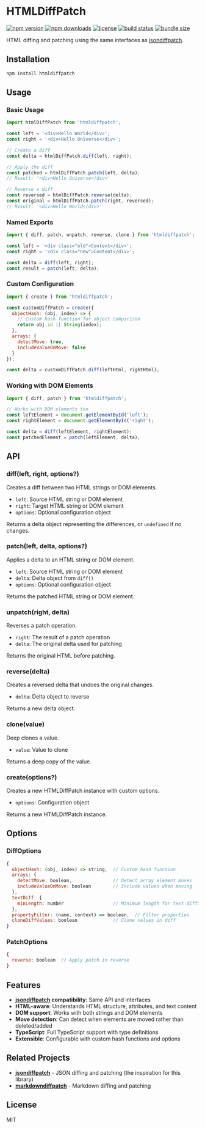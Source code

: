 # HTMLDiffPatch

[![npm version](https://img.shields.io/npm/v/htmldiffpatch.svg)](https://www.npmjs.com/package/htmldiffpatch)
[![npm downloads](https://img.shields.io/npm/dm/htmldiffpatch.svg)](https://www.npmjs.com/package/htmldiffpatch)
[![license](https://img.shields.io/npm/l/htmldiffpatch.svg)](https://github.com/mattmccoy/htmldiffpatch/blob/main/LICENSE)
[![build status](https://img.shields.io/github/actions/workflow/status/mattmccoy/htmldiffpatch/ci.yml?branch=main)](https://github.com/mattmccoy/htmldiffpatch/actions)
[![bundle size](https://img.shields.io/bundlephobia/minzip/htmldiffpatch.svg)](https://bundlephobia.com/package/htmldiffpatch)

HTML diffing and patching using the same interfaces as [jsondiffpatch](https://github.com/benjamine/jsondiffpatch).

## Installation

```bash
npm install htmldiffpatch
```

## Usage

### Basic Usage

```javascript
import htmlDiffPatch from 'htmldiffpatch';

const left = '<div>Hello World</div>';
const right = '<div>Hello Universe</div>';

// Create a diff
const delta = htmlDiffPatch.diff(left, right);

// Apply the diff
const patched = htmlDiffPatch.patch(left, delta);
// Result: '<div>Hello Universe</div>'

// Reverse a diff
const reversed = htmlDiffPatch.reverse(delta);
const original = htmlDiffPatch.patch(right, reversed);
// Result: '<div>Hello World</div>'
```

### Named Exports

```javascript
import { diff, patch, unpatch, reverse, clone } from 'htmldiffpatch';

const left = '<div class="old">Content</div>';
const right = '<div class="new">Content</div>';

const delta = diff(left, right);
const result = patch(left, delta);
```

### Custom Configuration

```javascript
import { create } from 'htmldiffpatch';

const customDiffPatch = create({
  objectHash: (obj, index) => {
    // Custom hash function for object comparison
    return obj.id || String(index);
  },
  arrays: {
    detectMove: true,
    includeValueOnMove: false
  }
});

const delta = customDiffPatch.diff(leftHtml, rightHtml);
```

### Working with DOM Elements

```javascript
import { diff, patch } from 'htmldiffpatch';

// Works with DOM elements too
const leftElement = document.getElementById('left');
const rightElement = document.getElementById('right');

const delta = diff(leftElement, rightElement);
const patchedElement = patch(leftElement, delta);
```

## API

### diff(left, right, options?)

Creates a diff between two HTML strings or DOM elements.

- `left`: Source HTML string or DOM element
- `right`: Target HTML string or DOM element
- `options`: Optional configuration object

Returns a delta object representing the differences, or `undefined` if no changes.

### patch(left, delta, options?)

Applies a delta to an HTML string or DOM element.

- `left`: Source HTML string or DOM element
- `delta`: Delta object from `diff()`
- `options`: Optional configuration object

Returns the patched HTML string or DOM element.

### unpatch(right, delta)

Reverses a patch operation.

- `right`: The result of a patch operation
- `delta`: The original delta used for patching

Returns the original HTML before patching.

### reverse(delta)

Creates a reversed delta that undoes the original changes.

- `delta`: Delta object to reverse

Returns a new delta object.

### clone(value)

Deep clones a value.

- `value`: Value to clone

Returns a deep copy of the value.

### create(options?)

Creates a new HTMLDiffPatch instance with custom options.

- `options`: Configuration object

Returns a new HTMLDiffPatch instance.

## Options

### DiffOptions

```javascript
{
  objectHash: (obj, index) => string,  // Custom hash function
  arrays: {
    detectMove: boolean,               // Detect array element moves
    includeValueOnMove: boolean        // Include values when moving
  },
  textDiff: {
    minLength: number                  // Minimum length for text diffing
  },
  propertyFilter: (name, context) => boolean,  // Filter properties
  cloneDiffValues: boolean             // Clone values in diff
}
```

### PatchOptions

```javascript
{
  reverse: boolean  // Apply patch in reverse
}
```

## Features

- **[jsondiffpatch](https://github.com/benjamine/jsondiffpatch) compatibility**: Same API and interfaces
- **HTML-aware**: Understands HTML structure, attributes, and text content
- **DOM support**: Works with both strings and DOM elements
- **Move detection**: Can detect when elements are moved rather than deleted/added
- **TypeScript**: Full TypeScript support with type definitions
- **Extensible**: Configurable with custom hash functions and options

## Related Projects

- **[jsondiffpatch](https://github.com/benjamine/jsondiffpatch)** - JSON diffing and patching (the inspiration for this library)
- **[markdowndiffpatch](https://github.com/mattmccoy/markdowndiffpatch)** - Markdown diffing and patching

## License

MIT
